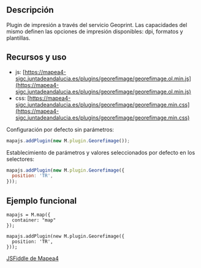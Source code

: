 ## Descripción

Plugin de impresión a través del servicio Geoprint. Las capacidades del mismo definen las opciones de impresión disponibles: dpi, formatos y plantillas.

## Recursos y uso

- js: [https://mapea4-sigc.juntadeandalucia.es/plugins/georefimage/georefimage.ol.min.js](https://mapea4-sigc.juntadeandalucia.es/plugins/georefimage/georefimage.ol.min.js)
- css: [https://mapea4-sigc.juntadeandalucia.es/plugins/georefimage/georefimage.min.css](https://mapea4-sigc.juntadeandalucia.es/plugins/georefimage/georefimage.min.css)

Configuración por defecto sin parámetros:
```javascript
mapajs.addPlugin(new M.plugin.Georefimage());
```
Establecimiento de parámetros y valores seleccionados por defecto en los selectores:
```javascript
mapajs.addPlugin(new M.plugin.Georefimage({
  position: 'TR',
}));
```

## Ejemplo funcional

```
mapajs = M.map({
  container: "map"
});

mapajs.addPlugin(new M.plugin.Georefimage({
  position: 'TR',
}));
```

[JSFiddle de Mapea4](http://jsfiddle.net/sigcJunta/b6d4hd53/)  